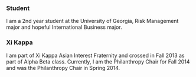### Student
I am a 2nd year student at the University of Georgia, Risk Management major and hopeful International Business major. 
### Xi Kappa
I am part of Xi Kappa Asian Interest Fraternity and crossed in Fall 2013 as part of Alpha Beta class. Currently, I am the Philanthropy Chair for Fall 2014 and was the Philanthropy Chair in Spring 2014. 

